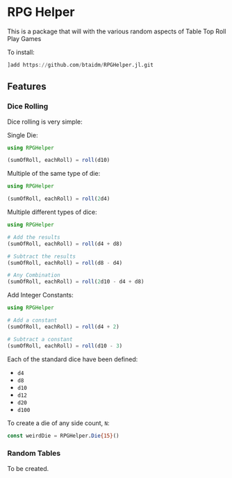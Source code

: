 
# RPG Helper

This is a package that will with the various random aspects of 
Table Top Roll Play Games

To install:
```julia
]add https://github.com/btaidm/RPGHelper.jl.git
```

## Features

### Dice Rolling

Dice rolling is very simple:

Single Die:
```julia
using RPGHelper

(sumOfRoll, eachRoll) = roll(d10)
```

Multiple of the same type of die:
```julia
using RPGHelper

(sumOfRoll, eachRoll) = roll(2d4)
```

Multiple different types of dice:
```julia
using RPGHelper

# Add the results
(sumOfRoll, eachRoll) = roll(d4 + d8)

# Subtract the results
(sumOfRoll, eachRoll) = roll(d8 - d4)

# Any Combination
(sumOfRoll, eachRoll) = roll(2d10 - d4 + d8)
```

Add Integer Constants:
```julia
using RPGHelper

# Add a constant
(sumOfRoll, eachRoll) = roll(d4 + 2)

# Subtract a constant
(sumOfRoll, eachRoll) = roll(d10 - 3)
```

Each of the standard dice have been defined:
- `d4`
- `d8`
- `d10`
- `d12`
- `d20`
- `d100`

To create a die of any side count, `N`:
```julia
const weirdDie = RPGHelper.Die{15}()
```

### Random Tables

To be created.

